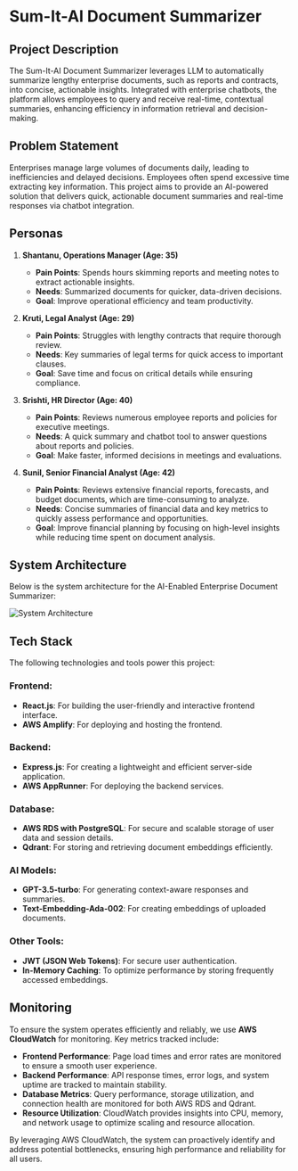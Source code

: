 # Sum-It-AI Document Summarizer

## Project Description
The Sum-It-AI Document Summarizer leverages LLM to automatically summarize lengthy enterprise documents, such as reports and contracts, into concise, actionable insights. Integrated with enterprise chatbots, the platform allows employees to query and receive real-time, contextual summaries, enhancing efficiency in information retrieval and decision-making.

## Problem Statement
Enterprises manage large volumes of documents daily, leading to inefficiencies and delayed decisions. Employees often spend excessive time extracting key information. This project aims to provide an AI-powered solution that delivers quick, actionable document summaries and real-time responses via chatbot integration.

## Personas

1. **Shantanu, Operations Manager (Age: 35)**  
   - **Pain Points**: Spends hours skimming reports and meeting notes to extract actionable insights.  
   - **Needs**: Summarized documents for quicker, data-driven decisions.  
   - **Goal**: Improve operational efficiency and team productivity.

2. **Kruti, Legal Analyst (Age: 29)**  
   - **Pain Points**: Struggles with lengthy contracts that require thorough review.  
   - **Needs**: Key summaries of legal terms for quick access to important clauses.  
   - **Goal**: Save time and focus on critical details while ensuring compliance.

3. **Srishti, HR Director (Age: 40)**  
   - **Pain Points**: Reviews numerous employee reports and policies for executive meetings.  
   - **Needs**: A quick summary and chatbot tool to answer questions about reports and policies.  
   - **Goal**: Make faster, informed decisions in meetings and evaluations.
     
4. **Sunil, Senior Financial Analyst (Age: 42)**  
   - **Pain Points**: Reviews extensive financial reports, forecasts, and budget documents, which are time-consuming to analyze.  
   - **Needs**: Concise summaries of financial data and key metrics to quickly assess performance and opportunities.  
   - **Goal**: Improve financial planning by focusing on high-level insights while reducing time spent on document analysis.

## System Architecture

Below is the system architecture for the AI-Enabled Enterprise Document Summarizer:

![System Architecture](https://github.com/user-attachments/assets/4b1bdb6a-a157-4bfd-8f87-45dfbe465955)

## Tech Stack

The following technologies and tools power this project:

### Frontend:
- **React.js**: For building the user-friendly and interactive frontend interface.
- **AWS Amplify**: For deploying and hosting the frontend.

### Backend:
- **Express.js**: For creating a lightweight and efficient server-side application.
- **AWS AppRunner**: For deploying the backend services.

### Database:
- **AWS RDS with PostgreSQL**: For secure and scalable storage of user data and session details.
- **Qdrant**: For storing and retrieving document embeddings efficiently.

### AI Models:
- **GPT-3.5-turbo**: For generating context-aware responses and summaries.
- **Text-Embedding-Ada-002**: For creating embeddings of uploaded documents.

### Other Tools:
- **JWT (JSON Web Tokens)**: For secure user authentication.
- **In-Memory Caching**: To optimize performance by storing frequently accessed embeddings.

## Monitoring

To ensure the system operates efficiently and reliably, we use **AWS CloudWatch** for monitoring. Key metrics tracked include:
- **Frontend Performance**: Page load times and error rates are monitored to ensure a smooth user experience.
- **Backend Performance**: API response times, error logs, and system uptime are tracked to maintain stability.
- **Database Metrics**: Query performance, storage utilization, and connection health are monitored for both AWS RDS and Qdrant.
- **Resource Utilization**: CloudWatch provides insights into CPU, memory, and network usage to optimize scaling and resource allocation.

By leveraging AWS CloudWatch, the system can proactively identify and address potential bottlenecks, ensuring high performance and reliability for all users.
